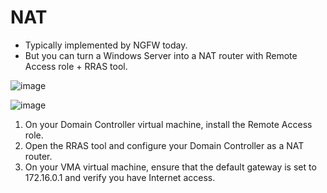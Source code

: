 # NAT 
- Typically implemented by NGFW today.
- But you can turn a Windows Server into a NAT router with Remote Access role + RRAS tool.

![image](https://user-images.githubusercontent.com/40586970/170838808-fee08e43-9872-42aa-b80b-e159b869c13a.png)

![image](https://user-images.githubusercontent.com/40586970/170839187-21b84275-e2b6-4dee-a1e4-8cca42d75fce.png)

1. On your Domain Controller virtual machine, install the Remote Access role.
2. Open the RRAS tool and configure your Domain Controller as a NAT router.
3. On your VMA virtual machine, ensure that the default gateway is set to 172.16.0.1 and verify you have Internet access.
